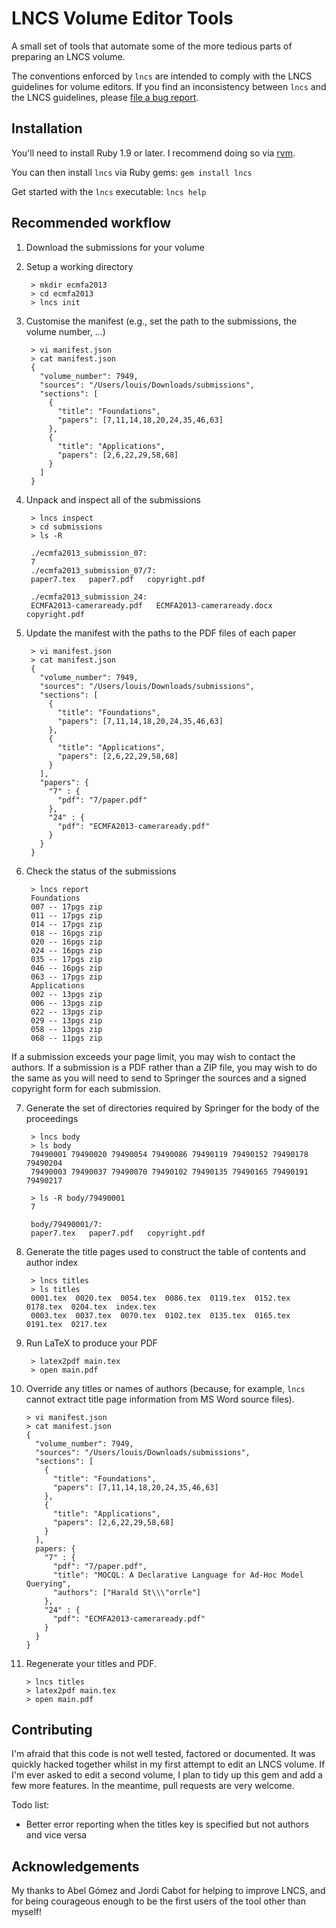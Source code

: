 LNCS Volume Editor Tools
========================
A small set of tools that automate some of the more tedious parts of preparing an LNCS volume.

The conventions enforced by `lncs` are intended to comply with the LNCS guidelines for volume editors. If you find an inconsistency between `lncs` and the LNCS guidelines, please [file a bug report](https://github.com/louismrose/lncs/issues).

Installation
------------
You'll need to install Ruby 1.9 or later. I recommend doing so via [rvm](https://rvm.io).

You can then install `lncs` via Ruby gems: `gem install lncs`

Get started with the `lncs` executable: `lncs help`

Recommended workflow
--------------------

1. Download the submissions for your volume

2. Setup a working directory

        > mkdir ecmfa2013
        > cd ecmfa2013
        > lncs init    

3. Customise the manifest (e.g., set the path to the submissions, the volume number, ...)

        > vi manifest.json
        > cat manifest.json
        {
          "volume_number": 7949,
          "sources": "/Users/louis/Downloads/submissions",
          "sections": [
            {
              "title": "Foundations",
              "papers": [7,11,14,18,20,24,35,46,63]
            },
            {
              "title": "Applications",
              "papers": [2,6,22,29,58,68]
            }
          ]
        }
    
4. Unpack and inspect all of the submissions

        > lncs inspect
        > cd submissions
        > ls -R
    
        ./ecmfa2013_submission_07:
        7
        ./ecmfa2013_submission_07/7:
        paper7.tex   paper7.pdf   copyright.pdf
    
        ./ecmfa2013_submission_24:
        ECMFA2013-cameraready.pdf   ECMFA2013-cameraready.docx  copyright.pdf


5. Update the manifest with the paths to the PDF files of each paper

        > vi manifest.json
        > cat manifest.json
        {
          "volume_number": 7949,
          "sources": "/Users/louis/Downloads/submissions",
          "sections": [
            {
              "title": "Foundations",
              "papers": [7,11,14,18,20,24,35,46,63]
            },
            {
              "title": "Applications",
              "papers": [2,6,22,29,58,68]
            }
          ],
          "papers": {
            "7" : {
              "pdf": "7/paper.pdf"
            },
            "24" : {
              "pdf": "ECMFA2013-cameraready.pdf"
            }
          }
        }

6. Check the status of the submissions 

        > lncs report
        Foundations
        007 -- 17pgs zip
        011 -- 17pgs zip
        014 -- 17pgs zip
        018 -- 16pgs zip
        020 -- 16pgs zip
        024 -- 16pgs zip
        035 -- 17pgs zip
        046 -- 16pgs zip
        063 -- 17pgs zip
        Applications
        002 -- 13pgs zip
        006 -- 13pgs zip
        022 -- 13pgs zip
        029 -- 13pgs zip
        058 -- 13pgs zip
        068 -- 11pgs zip

  If a submission exceeds your page limit, you may wish to contact the authors. If a submission is a PDF rather than a ZIP file, you may wish to do the same as you will need to send to Springer the sources and a signed copyright form for each submission.

7. Generate the set of directories required by Springer for the body of the proceedings

        > lncs body
        > ls body
        79490001 79490020 79490054 79490086 79490119 79490152 79490178 79490204
        79490003 79490037 79490070 79490102 79490135 79490165 79490191 79490217
    
        > ls -R body/79490001
        7
    
        body/79490001/7:
        paper7.tex   paper7.pdf   copyright.pdf
    
8. Generate the title pages used to construct the table of contents and author index

        > lncs titles
        > ls titles
        0001.tex  0020.tex  0054.tex  0086.tex  0119.tex  0152.tex  0178.tex  0204.tex  index.tex
        0003.tex  0037.tex  0070.tex  0102.tex  0135.tex  0165.tex  0191.tex  0217.tex
    
9. Run LaTeX to produce your PDF

        > latex2pdf main.tex
        > open main.pdf
    
10. Override any titles or names of authors (because, for example, `lncs` cannot extract title page information from MS Word source files).

        > vi manifest.json
        > cat manifest.json
        {
          "volume_number": 7949,
          "sources": "/Users/louis/Downloads/submissions",
          "sections": [
            {
              "title": "Foundations",
              "papers": [7,11,14,18,20,24,35,46,63]
            },
            {
              "title": "Applications",
              "papers": [2,6,22,29,58,68]
            }
          ],
          papers: {
            "7" : {
              "pdf": "7/paper.pdf",
              "title": "MOCQL: A Declarative Language for Ad-Hoc Model Querying",
              "authors": ["Harald St\\\"orrle"]
            },
            "24" : {
              "pdf": "ECMFA2013-cameraready.pdf"
            }
          }
        }

11. Regenerate your titles and PDF.

        > lncs titles
        > latex2pdf main.tex
        > open main.pdf


Contributing
------------
I'm afraid that this code is not well tested, factored or documented. It was quickly hacked together whilst in my first attempt to edit an LNCS volume. If I'm ever asked to edit a second volume, I plan to tidy up this gem and add a few more features. In the meantime, pull requests are very welcome.

Todo list:
* Better error reporting when the titles key is specified but not authors and vice versa

Acknowledgements
----------------
My thanks to Abel Gómez and Jordi Cabot for helping to improve LNCS, and for being courageous enough to be the first users of the tool other than myself!